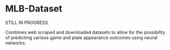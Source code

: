 # MLB-Dataset
STILL IN PROGRESS.

Combines web scraped and downloaded datasets to allow for the possibility of predicting various game and plate appearance outcomes using neural networks.
